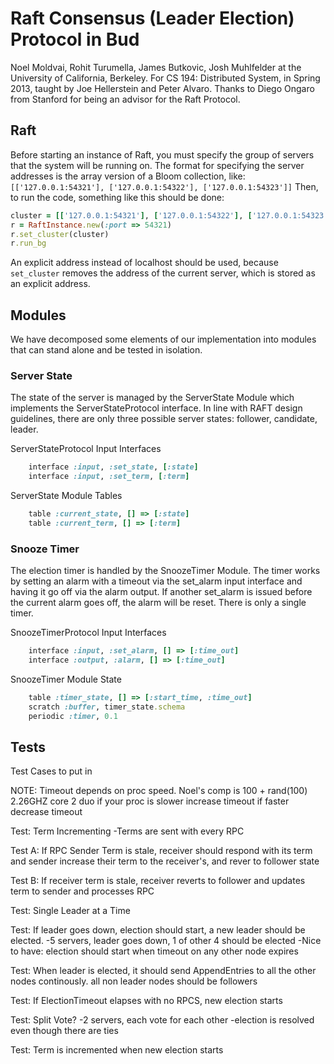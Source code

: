 Raft Consensus (Leader Election) Protocol in Bud
================================================
Noel Moldvai, Rohit Turumella, James Butkovic, Josh Muhlfelder at the University of California, Berkeley. For CS 194: Distributed System, in Spring 2013, taught by Joe Hellerstein and Peter Alvaro. Thanks to Diego Ongaro from Stanford for being an advisor for the Raft Protocol.

## Raft
Before starting an instance of Raft, you must specify the group of servers that the system will be running on. The format for specifying the server addresses is the array version of a Bloom collection, like:
`[['127.0.0.1:54321'], ['127.0.0.1:54322'], ['127.0.0.1:54323']]`
Then, to run the code, something like this should be done:
```ruby
cluster = [['127.0.0.1:54321'], ['127.0.0.1:54322'], ['127.0.0.1:54323']]
r = RaftInstance.new(:port => 54321)
r.set_cluster(cluster)
r.run_bg
```
An explicit address instead of localhost should be used, because `set_cluster` removes the address of the current server, which is stored as an explicit address.


Modules
-------
We have decomposed some elements of our implementation into modules that can stand alone and be tested in isolation.

### Server State
The state of the server is managed by the ServerState Module which implements the ServerStateProtocol interface. In line with RAFT design guidelines, there are only three possible
server states: follower, candidate, leader.

ServerStateProtocol Input Interfaces
```ruby 
    interface :input, :set_state, [:state]
    interface :input, :set_term, [:term]
```

ServerState Module Tables
```ruby
    table :current_state, [] => [:state]
    table :current_term, [] => [:term]
```

### Snooze Timer
The election timer is handled by the SnoozeTimer Module. The timer works by setting an alarm with a timeout via the 
set_alarm input interface and having it go off via the alarm output. If another set_alarm is issued before the current alarm goes off, the alarm will be reset. 
There is only a single timer.

SnoozeTimerProtocol Input Interfaces
```ruby
    interface :input, :set_alarm, [] => [:time_out]
    interface :output, :alarm, [] => [:time_out]
```
SnoozeTimer Module State
```ruby
    table :timer_state, [] => [:start_time, :time_out]
    scratch :buffer, timer_state.schema
    periodic :timer, 0.1
```

## Tests
Test Cases to put in

NOTE: Timeout depends on proc speed. Noel's comp is 100 + rand(100) 2.26GHZ core 2 duo
if your proc is slower increase timeout
if faster decrease timeout

Test: Term Incrementing
-Terms are sent with every RPC

Test A: If RPC Sender Term is stale, receiver should respond with its term
and sender increase their term to the receiver's, and rever to follower state

Test B: If receiver term is stale, receiver reverts to follower and updates term to sender
and processes RPC

Test: Single Leader at a Time

Test: If leader goes down, election should start, a new leader should be elected.
-5 servers, leader goes down, 1 of other 4 should be elected
-Nice to have: election should start when timeout on any other node expires

Test: When leader is elected, it should send AppendEntries to all the other nodes continously. all non leader nodes
should be followers

Test: If ElectionTimeout elapses with no RPCS, new election starts

Test: Split Vote? 
-2 servers, each vote for each other
-election is resolved even though there are ties

Test: Term is incremented when new election starts
